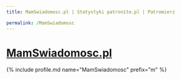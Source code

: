 ```yaml
---
title: MamSwiadomosc.pl | Statystyki patronite.pl | Patromierz

permalink: /MamSwiadomosc
---
```


# [MamSwiadomosc.pl](https://patronite.pl/MamSwiadomosc)

{% include profile.md name="MamSwiadomosc" prefix="m" %}
